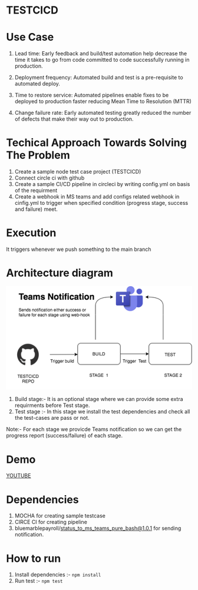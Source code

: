 # TESTCICD
# Use Case
1. Lead time: Early feedback and build/test automation help decrease the time it takes to go from code committed to code successfully running in production.

2. Deployment frequency: Automated build and test is a pre-requisite to automated deploy.

3. Time to restore service: Automated pipelines enable fixes to be deployed to production faster reducing Mean Time to Resolution (MTTR)

4. Change failure rate: Early automated testing greatly reduced the number of defects that make their way out to production.
# Techical Approach Towards Solving The Problem
1. Create a sample node test case project (TESTCICD)
2. Connect circle ci with github
3. Create a sample CI/CD pipeline in circleci by writing config.yml on basis of the requirment
4. Create a webhook in MS teams and add configs related webhook in cinfig.yml to trigger when specified condition (progress stage, success and failure) meet.

# Execution 
It triggers whenever we push something to the main branch

# Architecture diagram 
![TESTCICD](./media/TESTCICD.png)

1. Build stage:- It is an optional stage where we can provide some extra requirments before Test stage.
2. Test stage :- In this stage we install the test dependencies and check all the test-cases are pass or not.

Note:- For each stage we provicde Teams notification so we can get the progress report (success/failure) of each stage.
# Demo
[YOUTUBE](https://www.youtube.com/watch?v=O55pEot1Y68)
# Dependencies
1. MOCHA for creating sample testcase
2. CIRCE CI for creating pipeline
3. bluemarblepayroll/status_to_ms_teams_pure_bash@1.0.1 for sending notification.

# How to run 
1. Install dependencies :- `npm install`
2. Run test :- `npm test`